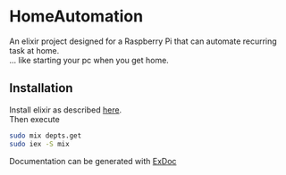 # HomeAutomation

An elixir project designed for a Raspberry Pi that can automate recurring task at home.  
... like starting your pc when you get home.

## Installation

Install elixir as described [here](https://elixir-lang.org/install.html).  
Then execute

```bash
sudo mix depts.get
sudo iex -S mix
```

Documentation can be generated with [ExDoc](https://github.com/elixir-lang/ex_doc)
